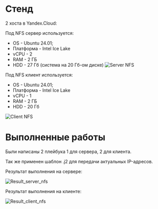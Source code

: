 # Стенд
2 хоста в Yandex.Cloud:

Под NFS сервер используется:
* OS - Ubuntu 24.01;
* Платформа - Intel Ice Lake
* ​vCPU - 2
* RAM - 2 ГБ
* HDD - 27 Гб (система на 20 Гб-ом диске)
![Server NFS](https://github.com/user-attachments/assets/733c0a42-8185-49b6-89b8-650c323dd58c)

Под NFS клиент используется:
* OS - Ubuntu 24.01;
* Платформа - Intel Ice Lake
* ​vCPU - 1
* RAM - 2 ГБ
* HDD - 20 Гб
  
 ![Client NFS](https://github.com/user-attachments/assets/2a4637f9-7e76-4706-87c5-85e6dc9f1c33)

# Выполненные работы
Были написаны 2 плейбука 1 для сервера, 2 для клиента.

Так же применен шаблон .j2 для передачи актуальных IP-адресов.

Результат выполнения на сервере:

![Result_server_nfs](https://github.com/user-attachments/assets/9bf363e1-b556-409a-bb7c-0c47ff3664ed)


Результат выполнения на клиенте:


![Result_client_nfs](https://github.com/user-attachments/assets/0c5b18f9-832b-4375-8867-3c92b50c7ebf)

